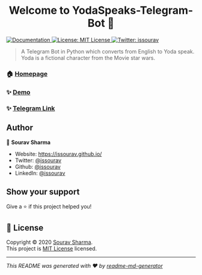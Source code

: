 <h1 align="center">Welcome to YodaSpeaks-Telegram-Bot 👋</h1>
<p>
  <a href="https://github.com/issourav/YodaSpeaks-Telegram-Bot/blob/master/README.md" target="_blank">
    <img alt="Documentation" src="https://img.shields.io/badge/documentation-yes-brightgreen.svg" />
  </a>
  <a href="https://github.com/issourav/YodaSpeaks-Telegram-Bot/blob/master/LICENSE" target="_blank">
    <img alt="License: MIT License" src="https://img.shields.io/badge/License-MIT License-yellow.svg" />
  </a>
  <a href="https://twitter.com/issourav" target="_blank">
    <img alt="Twitter: issourav" src="https://img.shields.io/twitter/follow/issourav.svg?style=social" />
  </a>
</p>

> A Telegram Bot in Python which converts from English to Yoda speak. Yoda is a fictional character from the Movie star wars.

### 🏠 [Homepage](https://github.com/issourav/YodaSpeaks-Telegram-Bot)
### ✨ [Demo](https://github.com/issourav/YodaSpeaks-Telegram-Bot/blob/master/demoVideo.mp4)
### ✨ [Telegram Link](https://t.me/netdotbot)
## Author

👤 **Sourav Sharma**

* Website: https://issourav.github.io/
* Twitter: [@issourav](https://twitter.com/issourav)
* Github: [@issourav](https://github.com/issourav)
* LinkedIn: [@issourav](https://linkedin.com/in/issourav)

## Show your support

Give a ⭐️ if this project helped you!

## 📝 License

Copyright © 2020 [Sourav Sharma](https://github.com/issourav).<br />
This project is [MIT License](https://github.com/issourav/YodaSpeaks-Telegram-Bot/blob/master/LICENSE) licensed.

***
_This README was generated with ❤️ by [readme-md-generator](https://github.com/kefranabg/readme-md-generator)_
